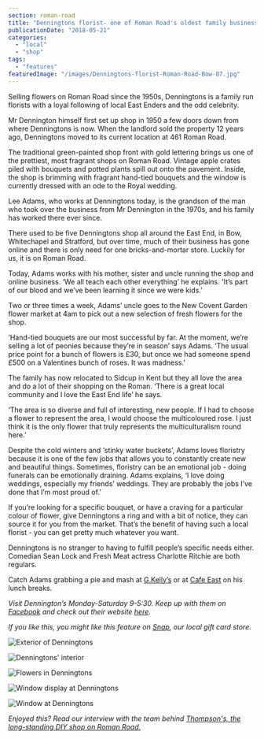 ```yaml
---
section: roman-road
title: "Denningtons florist- one of Roman Road's oldest family businesses"
publicationDate: "2018-05-21"
categories: 
  - "local"
  - "shop"
tags: 
  - "features"
featuredImage: "/images/Denningtons-florist-Roman-Road-Bow-07.jpg"
---
```


Selling flowers on Roman Road since the 1950s, Denningtons is a family run florists with a loyal following of local East Enders and the odd celebrity.

Mr Dennington himself first set up shop in 1950 a few doors down from where Denningtons is now. When the landlord sold the property 12 years ago, Denningtons moved to its current location at 461 Roman Road.

The traditional green-painted shop front with gold lettering brings us one of the prettiest, most fragrant shops on Roman Road. Vintage apple crates piled with bouquets and potted plants spill out onto the pavement. Inside, the shop is brimming with fragrant hand-tied bouquets and the window is currently dressed with an ode to the Royal wedding.

Lee Adams, who works at Denningtons today, is the grandson of the man who took over the business from Mr Dennington in the 1970s, and his family has worked there ever since.

There used to be five Denningtons shop all around the East End, in Bow, Whitechapel and Stratford, but over time, much of their business has gone online and there is only need for one bricks-and-mortar store. Luckily for us, it is on Roman Road.

Today, Adams works with his mother, sister and uncle running the shop and online business. ‘We all teach each other everything’ he explains. 'It’s part of our blood and we’ve been learning it since we were kids.’

Two or three times a week, Adams’ uncle goes to the New Covent Garden flower market at 4am to pick out a new selection of fresh flowers for the shop.

‘Hand-tied bouquets are our most successful by far. At the moment, we’re selling a lot of peonies because they’re in season’ says Adams. ‘The usual price point for a bunch of flowers is £30, but once we had someone spend £500 on a Valentines bunch of roses. It was madness.’

The family has now relocated to Sidcup in Kent but they all love the area and do a lot of their shopping on the Roman. ‘There is a great local community and I love the East End life’ he says.

‘The area is so diverse and full of interesting, new people. If I had to choose a flower to represent the area, I would choose the multicoloured rose. I just think it is the only flower that truly represents the multiculturalism round here.’

Despite the cold winters and ‘stinky water buckets’, Adams loves floristry because it is one of the few jobs that allows you to constantly create new and beautiful things. Sometimes, floristry can be an emotional job - doing funerals can be emotionally draining. Adams explains, ‘I love doing weddings, especially my friends’ weddings. They are probably the jobs I’ve done that I’m most proud of.’

If you’re looking for a specific bouquet, or have a craving for a particular colour of flower, give Denningtons a ring and with a bit of notice, they can source it for you from the market. That’s the benefit of having such a local florist - you can get pretty much whatever you want.

Denningtons is no stranger to having to fulfill people’s specific needs either. Comedian Sean Lock and Fresh Meat actress Charlotte Ritchie are both regulars.

Catch Adams grabbing a pie and mash at [G.Kelly’s](https://romanroadlondon.com/g-kelly-pie-and-mash-shop-reopens-roman-road/) or at [Cafe East](https://romanroadlondon.com/cafe-east-roman-road-mustafa-has-interview/) on his lunch breaks.

_Visit Dennington’s Monday-Saturday 9-5:30. Keep up with them on [Facebook](https://www.facebook.com/pages/Denningtons/646683882069681) and check out their website [here](https://www.denningtonsflowers.co.uk/)._

_If you like this, you might like this feature on [Snap](https://romanroadlondon.com/helen-fisher-snap-store-interview/), our local gift card store._ 

![Exterior of Denningtons](/images/Denningtons-florist-Roman-Road-Bow-08-1024x683.jpg)

![Denningtons' interior](/images/Denningtons-florist-Roman-Road-Bow-03-1024x683.jpg)

![Flowers in Denningtons](/images/Denningtons-florist-Roman-Road-Bow-06-1024x683.jpg)

![Window display at Denningtons](/images/Denningtons-florist-Roman-Road-Bow-01-1024x683.jpg)

![Window at Denningtons](/images/Denningtons-florist-Roman-Road-Bow-02-683x1024.jpg)

_Enjoyed this? Read our interview with the team behind [Thompson's, the long-standing DIY shop on Roman Road.](https://romanroadlondon.com/thompsons-diy-store-bow/)_

